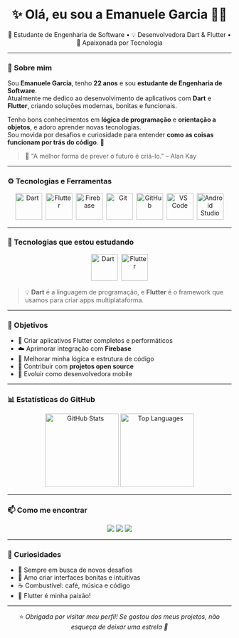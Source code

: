 <!-- Banner animado ou saudação -->
<h1 align="center">✨ Olá, eu sou a <strong>Emanuele Garcia</strong> 👩‍💻</h1>

<p align="center">
  💙 Estudante de Engenharia de Software • 💡 Desenvolvedora Dart & Flutter • 🚀 Apaixonada por Tecnologia
</p>

---

### 💫 Sobre mim

Sou **Emanuele Garcia**, tenho **22 anos** e sou **estudante de Engenharia de Software**.  
Atualmente me dedico ao desenvolvimento de aplicativos com **Dart** e **Flutter**, criando soluções modernas, bonitas e funcionais.  

Tenho bons conhecimentos em **lógica de programação** e **orientação a objetos**, e adoro aprender novas tecnologias.  
Sou movida por desafios e curiosidade para entender **como as coisas funcionam por trás do código**. 💭

> 🦋 "A melhor forma de prever o futuro é criá-lo." – Alan Kay  

---

### ⚙️ Tecnologias e Ferramentas

<p align="center">
  <img src="https://cdn.jsdelivr.net/gh/devicons/devicon/icons/dart/dart-original.svg" title="Dart" alt="Dart" width="60" height="60"/>&nbsp;
  <img src="https://cdn.jsdelivr.net/gh/devicons/devicon/icons/flutter/flutter-original.svg" title="Flutter" alt="Flutter" width="60" height="60"/>&nbsp;
  <img src="https://cdn.jsdelivr.net/gh/devicons/devicon/icons/firebase/firebase-plain.svg" title="Firebase" alt="Firebase" width="60" height="60"/>&nbsp;
  <img src="https://cdn.jsdelivr.net/gh/devicons/devicon/icons/git/git-original.svg" title="Git" alt="Git" width="60" height="60"/>&nbsp;
  <img src="https://cdn.jsdelivr.net/gh/devicons/devicon/icons/github/github-original.svg" title="GitHub" alt="GitHub" width="60" height="60"/>&nbsp;
  <img src="https://cdn.jsdelivr.net/gh/devicons/devicon/icons/vscode/vscode-original.svg" title="VS Code" alt="VS Code" width="60" height="60"/>&nbsp;
  <img src="https://cdn.jsdelivr.net/gh/devicons/devicon/icons/androidstudio/androidstudio-original.svg" title="Android Studio" alt="Android Studio" width="60" height="60"/>
</p>

---

### 🚀 Tecnologias que estou estudando

<p align="center">
  <img src="https://cdn.jsdelivr.net/gh/devicons/devicon/icons/dart/dart-original.svg" title="Dart - Linguagem de Programação" alt="Dart" width="60" height="60"/>&nbsp;
  <img src="https://cdn.jsdelivr.net/gh/devicons/devicon/icons/flutter/flutter-original.svg" title="Flutter - Framework" alt="Flutter" width="60" height="60"/>
</p>

> 💡 **Dart** é a linguagem de programação, e **Flutter** é o framework que usamos para criar apps multiplataforma.

---

### 🌟 Objetivos

- 📱 Criar aplicativos Flutter completos e performáticos  
- ☁️ Aprimorar integração com **Firebase**  
- 🧠 Melhorar minha lógica e estrutura de código  
- 🤝 Contribuir com **projetos open source**  
- 🚀 Evoluir como desenvolvedora mobile  

---

### 📊 Estatísticas do GitHub

<p align="center">
  <img height="165em" src="https://github-readme-stats.vercel.app/api?username=emanuelegarcia&show_icons=true&theme=tokyonight" alt="GitHub Stats"/>
  <img height="165em" src="https://github-readme-stats.vercel.app/api/top-langs/?username=emanuelegarcia&layout=compact&theme=tokyonight" alt="Top Languages"/>
</p>

---

### 📫 Como me encontrar

<p align="center">
  <a href="https://www.linkedin.com/" target="_blank"><img src="https://img.shields.io/badge/-LinkedIn-%230A66C2?style=for-the-badge&logo=linkedin&logoColor=white"></a>
  <a href="mailto:emanuelegarcia@exemplo.com"><img src="https://img.shields.io/badge/-Email-%23D14836?style=for-the-badge&logo=gmail&logoColor=white"></a>
  <a href="https://github.com/emanuelegarcia" target="_blank"><img src="https://img.shields.io/badge/-GitHub-%23181717?style=for-the-badge&logo=github&logoColor=white"></a>
</p>

---

### 💬 Curiosidades

- 🌸 Sempre em busca de novos desafios  
- 🎨 Amo criar interfaces bonitas e intuitivas  
- ☕ Combustível: café, música e código  
- 💙 Flutter é minha paixão!  

---

<p align="center">
  ⭐️ <em>Obrigada por visitar meu perfil! Se gostou dos meus projetos, não esqueça de deixar uma estrela 💫</em>
</p>

